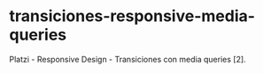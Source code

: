 # transiciones-responsive-media-queries
Platzi - Responsive Design - Transiciones con media queries [2].
